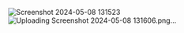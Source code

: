 ![Screenshot 2024-05-08 131523](https://github.com/IsmXeyal/NetflixApp/assets/104317696/22f3939e-f37c-42fe-871e-8ea5f081e562)
![Uploading Screenshot 2024-05-08 131606.png…]()

